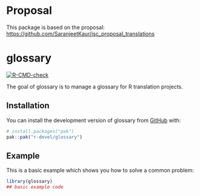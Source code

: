 
<!-- README.md is generated from README.Rmd. Please edit that file -->

# Proposal

This package is based on the proposal:
<https://github.com/SaranjeetKaur/isc_proposal_translations>

# glossary

<!-- badges: start -->

[![R-CMD-check](https://github.com/r-devel/glossary/actions/workflows/R-CMD-check.yaml/badge.svg)](https://github.com/r-devel/glossary/actions/workflows/R-CMD-check.yaml)
<!-- badges: end -->

The goal of glossary is to manage a glossary for R translation projects.

## Installation

You can install the development version of glossary from
[GitHub](https://github.com/) with:

``` r
# install.packages("pak")
pak::pak("r-devel/glossary")
```

## Example

This is a basic example which shows you how to solve a common problem:

``` r
library(glossary)
## basic example code
```
